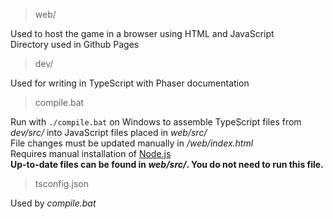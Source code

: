 > web/

Used to host the game in a browser using HTML and JavaScript    
Directory used in Github Pages   
    
> dev/

Used for writing in TypeScript with Phaser documentation    
    
> compile.bat

Run with `./compile.bat` on Windows to assemble TypeScript files from *dev/src/* into JavaScript files placed in *web/src/*    
File changes must be updated manually in */web/index.html*    
Requires manual installation of [Node.js](https://nodejs.org/en/download/)   
__Up-to-date files can be found in *web/src/*. You do not need to run this file.__   
    
> tsconfig.json

Used by *compile.bat*